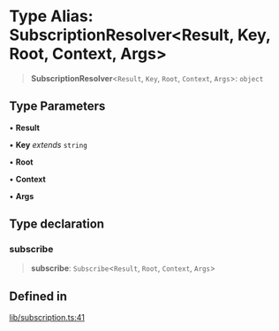 # Type Alias: SubscriptionResolver\<Result, Key, Root, Context, Args\>

> **SubscriptionResolver**\<`Result`, `Key`, `Root`, `Context`, `Args`\>: `object`

## Type Parameters

• **Result**

• **Key** *extends* `string`

• **Root**

• **Context**

• **Args**

## Type declaration

### subscribe

> **subscribe**: `Subscribe`\<`Result`, `Root`, `Context`, `Args`\>

## Defined in

[lib/subscription.ts:41](https://github.com/andreisergiu98/baeta/blob/4c16a2c8fa14b6d48e42b6a2c2893542bd64b987/packages/core/lib/subscription.ts#L41)
